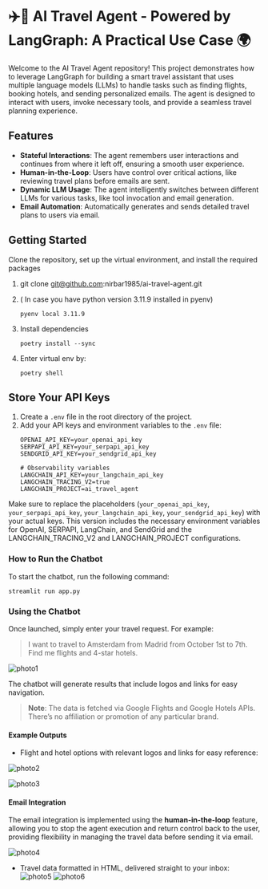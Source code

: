 # ✈️🧳 AI Travel Agent - Powered by LangGraph: A Practical Use Case 🌍
Welcome to the AI Travel Agent repository! This project demonstrates how to leverage LangGraph for building a smart travel assistant that uses multiple language models (LLMs) to handle tasks such as finding flights, booking hotels, and sending personalized emails. The agent is designed to interact with users, invoke necessary tools, and provide a seamless travel planning experience.

## **Features**

- **Stateful Interactions**: The agent remembers user interactions and continues from where it left off, ensuring a smooth user experience.
- **Human-in-the-Loop**: Users have control over critical actions, like reviewing travel plans before emails are sent.
- **Dynamic LLM Usage**: The agent intelligently switches between different LLMs for various tasks, like tool invocation and email generation.
- **Email Automation**: Automatically generates and sends detailed travel plans to users via email.

## Getting Started
Clone the repository, set up the virtual environment, and install the required packages

1. git clone git@github.com:nirbar1985/ai-travel-agent.git

1. ( In case you have python version 3.11.9 installed in pyenv)
   ```shell script
   pyenv local 3.11.9
   ```

1. Install dependencies
    ```shell script
    poetry install --sync
    ```

1. Enter virtual env by:
    ```shell script
    poetry shell
    ```

## **Store Your API Keys**

1. Create a `.env` file in the root directory of the project.
2. Add your API keys and environment variables to the `.env` file:
    ```plaintext
    OPENAI_API_KEY=your_openai_api_key
    SERPAPI_API_KEY=your_serpapi_api_key
    SENDGRID_API_KEY=your_sendgrid_api_key

    # Observability variables
    LANGCHAIN_API_KEY=your_langchain_api_key
    LANGCHAIN_TRACING_V2=true
    LANGCHAIN_PROJECT=ai_travel_agent
    ```

Make sure to replace the placeholders (`your_openai_api_key`, `your_serpapi_api_key`, `your_langchain_api_key`, `your_sendgrid_api_key`) with your actual keys.
This version includes the necessary environment variables for OpenAI, SERPAPI, LangChain, and SendGrid and the LANGCHAIN_TRACING_V2 and LANGCHAIN_PROJECT configurations.

### How to Run the Chatbot
To start the chatbot, run the following command:
```
streamlit run app.py
```

### Using the Chatbot
Once launched, simply enter your travel request. For example:
> I want to travel to Amsterdam from Madrid from October 1st to 7th. Find me flights and 4-star hotels.


![photo1](https://github.com/user-attachments/assets/eb12d697-a445-4b13-b084-d2052f91d7bc)

The chatbot will generate results that include logos and links for easy navigation.

> **Note**: The data is fetched via Google Flights and Google Hotels APIs. There’s no affiliation or promotion of any particular brand.


#### Example Outputs

- Flight and hotel options with relevant logos and links for easy reference:

![photo2](https://github.com/user-attachments/assets/741e010c-22cf-4d31-a518-441b076ec58f)

![photo3](https://github.com/user-attachments/assets/a29173c7-852d-41ab-b3fe-94e6cca83c78)


#### Email Integration
The email integration is implemented using the **human-in-the-loop** feature, allowing you to stop the agent execution and return control back to the user, providing flexibility in managing the travel data before sending it via email.

![photo4](https://github.com/user-attachments/assets/53775c87-7881-40c3-9b23-2885ed020e46)

- Travel data formatted in HTML, delivered straight to your inbox:
![photo5](https://github.com/user-attachments/assets/02641ce1-b303-4020-9849-7d77f596a6ba)
![photo6](https://github.com/user-attachments/assets/1c3d8a35-148d-4144-829a-b1db6e3b3dde)

